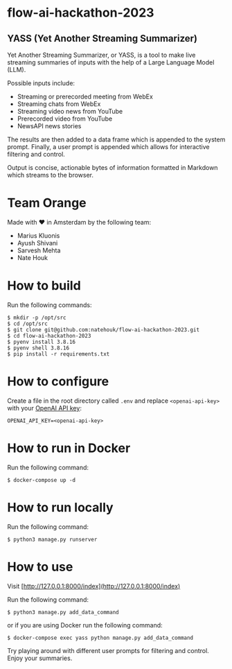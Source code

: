 # flow-ai-hackathon-2023

## YASS (Yet Another Streaming Summarizer)

Yet Another Streaming Summarizer, or YASS, is a tool to make live streaming summaries of inputs with the help of a Large Language Model (LLM).

Possible inputs include:
* Streaming or prerecorded meeting from WebEx
* Streaming chats from WebEx
* Streaming video news from YouTube
* Prerecorded video from YouTube
* NewsAPI news stories

The results are then added to a data frame which is appended to the system prompt. Finally, a user prompt is appended which allows for interactive filtering and control.

Output is concise, actionable bytes of information formatted in Markdown which streams to the browser.

# Team Orange

Made with ❤️ in Amsterdam by the following team:

* Marius Kluonis
* Ayush Shivani
* Sarvesh Mehta
* Nate Houk

# How to build

Run the following commands:
```
$ mkdir -p /opt/src
$ cd /opt/src
$ git clone git@github.com:natehouk/flow-ai-hackathon-2023.git
$ cd flow-ai-hackathon-2023
$ pyenv install 3.8.16
$ pyenv shell 3.8.16
$ pip install -r requirements.txt
```

# How to configure

Create a file in the root directory called `.env` and replace `<openai-api-key>` with your [OpenAI API key](https://openai.com/blog/openai-api):

```
OPENAI_API_KEY=<openai-api-key>
```

# How to run in Docker

Run the following command:
```
$ docker-compose up -d
``` 

# How to run locally

Run the following command:
```
$ python3 manage.py runserver
```

# How to use

Visit [http://127.0.0.1:8000/index](http://127.0.0.1:8000/index)

Run the following command:

```
$ python3 manage.py add_data_command
```

or if you are using Docker run the following command:
```
$ docker-compose exec yass python manage.py add_data_command
```

Try playing around with different user prompts for filtering and control. Enjoy your summaries.
